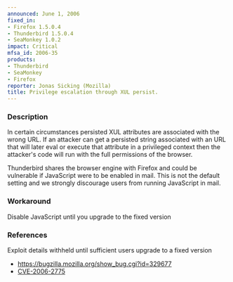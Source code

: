 ```yaml
---
announced: June 1, 2006
fixed_in:
- Firefox 1.5.0.4
- Thunderbird 1.5.0.4
- SeaMonkey 1.0.2
impact: Critical
mfsa_id: 2006-35
products:
- Thunderbird
- SeaMonkey
- Firefox
reporter: Jonas Sicking (Mozilla)
title: Privilege escalation through XUL persist.
---
```


<h3>Description</h3>

<p>In certain circumstances persisted XUL attributes are associated with the
wrong URL. If an attacker can get a persisted string associated with an
URL that will later eval or execute that attribute in a privileged
context then the attacker's code will run with the full permissions
of the browser.</p>

<p class="note">Thunderbird shares the browser engine with Firefox
and could be vulnerable if JavaScript were to be enabled in mail. This is not
the default setting and we strongly discourage users from running
JavaScript in mail.</p>

<h3>Workaround</h3>

<p>Disable JavaScript until you upgrade to the fixed version</p>

<h3>References</h3>

<p>Exploit details withheld until sufficient users upgrade to a fixed version</p>

<ul>
<li><a href="https://bugzilla.mozilla.org/show_bug.cgi?id=329677">
https://bugzilla.mozilla.org/show_bug.cgi?id=329677</a></li>
<li>
<a class="ex-ref" href="http://www.cve.mitre.org/cgi-bin/cvename.cgi?name=CVE-2006-2775">CVE-2006-2775</a></li>
</ul>



